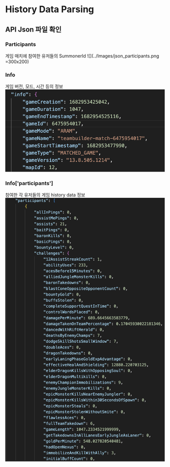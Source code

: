 # History Data Parsing
## API Json 파일 확인
### Participants
게임 매치에 참여한 유저들의 SummonerId 
![](../Images/json_participants.png =300x200)

### Info
게임 버전, 모드, 시간 등의 정보
![](../Images/json_info.png)

### Info['participants']
참여한 각 유저들의 게임 history data 정보
![](../Images/json_history.png)
